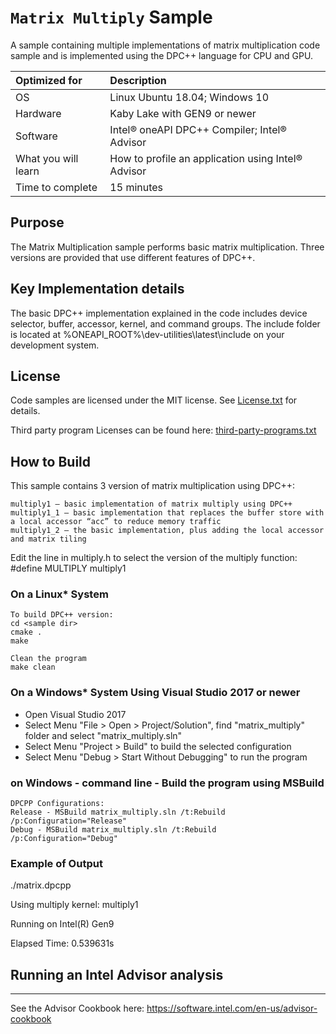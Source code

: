 # `Matrix Multiply` Sample
A sample containing multiple implementations of matrix multiplication code sample and  is implemented using the DPC++ language for CPU and GPU. 
  
| Optimized for                       | Description
|:---                               |:---
| OS                                | Linux Ubuntu 18.04; Windows 10
| Hardware                          | Kaby Lake with GEN9 or newer
| Software                          | Intel&reg; oneAPI DPC++ Compiler; Intel&reg; Advisor
| What you will learn               | How to profile an application using Intel&reg; Advisor
| Time to complete                  | 15 minutes

## Purpose

The Matrix Multiplication sample performs basic matrix multiplication. Three versions are provided that use different features of DPC++.

## Key Implementation details

The basic DPC++ implementation explained in the code includes device selector, buffer, accessor, kernel, and command groups. 
The include folder is located at %ONEAPI_ROOT%\dev-utilities\latest\include on your development system.

## License  
Code samples are licensed under the MIT license. See
[License.txt](https://github.com/oneapi-src/oneAPI-samples/blob/master/License.txt) for details.

Third party program Licenses can be found here: [third-party-programs.txt](https://github.com/oneapi-src/oneAPI-samples/blob/master/third-party-programs.txt)

## How to Build  

This sample contains 3 version of matrix multiplication using DPC++:

    multiply1 – basic implementation of matrix multiply using DPC++
    multiply1_1 – basic implementation that replaces the buffer store with a local accessor “acc” to reduce memory traffic
    multiply1_2 – the basic implementation, plus adding the local accessor and matrix tiling

Edit the line in multiply.h to select the version of the multiply function:
#define MULTIPLY multiply1


### On a Linux* System
	To build DPC++ version:
	cd <sample dir>
	cmake .
	make 

    Clean the program  
    make clean  

### On a Windows* System Using Visual Studio 2017 or newer
   * Open Visual Studio 2017
   * Select Menu "File > Open > Project/Solution", find "matrix_multiply" folder and select "matrix_multiply.sln"
   * Select Menu "Project > Build" to build the selected configuration
   * Select Menu "Debug > Start Without Debugging" to run the program

### on Windows - command line - Build the program using MSBuild
    DPCPP Configurations:
    Release - MSBuild matrix_multiply.sln /t:Rebuild /p:Configuration="Release"
    Debug - MSBuild matrix_multiply.sln /t:Rebuild /p:Configuration="Debug"



### Example of Output

   ./matrix.dpcpp 

   Using multiply kernel: multiply1

   Running on Intel(R) Gen9

   Elapsed Time: 0.539631s

## Running an Intel Advisor analysis
------------------------------------------

See the Advisor Cookbook here: https://software.intel.com/en-us/advisor-cookbook

